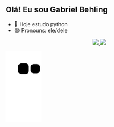 ## Olá! Eu sou Gabriel Behling

- 🌱 Hoje estudo python
- 😄 Pronouns: ele/dele

<div align="center">
  <a href="https://github.com/gabrielBehling">
  <img height="150em" src="https://github-readme-stats.vercel.app/api?username=gabrielBehling&show_icons=true&theme=dark&include_all_commits=true&count_private=true"/>
  <img height="150em" src="https://github-readme-stats.vercel.app/api/top-langs/?username=gabrielBehling&layout=compact&langs_count=5&theme=dark"/>
</div>
  
![Snake animation](https://github.com/gabrielBehling/gabrielBehling/blob/output/github-contribution-grid-snake.svg)
